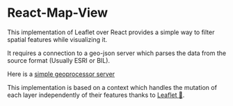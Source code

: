 # React-Map-View

This implementation of Leaflet over React provides a simple way to filter spatial features while visualizing it.

It requires a connection to a geo-json server which parses the data from the source format (Usually ESRI or BIL).

Here is a [simple geoprocessor server](https://github.com/CarlosWarrior/python-geoprocessor-server)

This implementation is based on a context which handles the mutation of each layer independently of their features thanks to [Leaflet :smiling_face_with_three_hearts:](https://leafletjs.com/).
